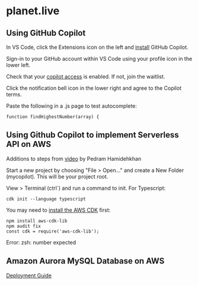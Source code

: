 # planet.live

## Using GitHub Copilot

In VS Code, click the Extensions icon on the left and [install](https://github.com/github/copilot-docs)  GitHub Copilot.

Sign-in to your GitHub account within VS Code using your profile icon in the lower left.

Check that your [copilot access](https://github.com/features/copilot/signup) is enabled. If not, join the waitlist.

Click the notification bell icon in the lower right and agree to the Copilot terms.

Paste the following in a .js page to test autocomplete:

`function findHighestNumber(array) {`

## Using Github Copilot to implement Serverless API on AWS

Additions to steps from [video](https://www.youtube.com/watch?v=t7vLF9d7gSU) by Pedram Hamidehkhan

Start a new project by choosing "File > Open..." and create a New Folder (mycopilot).  This will be your project root.

View > Terminal (ctrl`) and run a command to init. For Typescript:  

`cdk init --language typescript`

You may need to [install the AWS CDK](https://docs.aws.amazon.com/cdk/v2/guide/getting_started.html) first:

<code>npm install aws-cdk-lib</code>  
<code>npm audit fix</code>  
<code>const cdk = require('aws-cdk-lib');</code>

Error: zsh: number expected

## Amazon Aurora MySQL Database on AWS

[Deployment Guide](https://aws.amazon.com/quickstart/architecture/aurora-mysql/)


